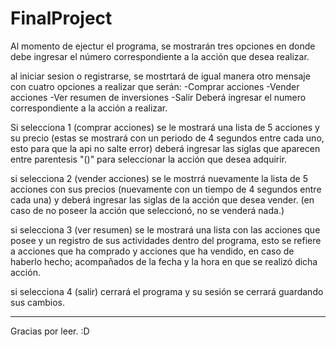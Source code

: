 # FinalProject

Al momento de ejectur el programa, se mostrarán tres opciones en donde debe ingresar el número correspondiente a la acción que desea realizar.

al iniciar sesion o registrarse, se mostrtará de igual manera otro mensaje con cuatro opciones a realizar que serán:
  -Comprar acciones
  -Vender acciones
  -Ver resumen de inversiones
  -Salir
Deberá ingresar el numero correspondiente a la acción a realizar.

Si selecciona 1 (comprar acciones) se le mostrará una lista de 5 acciones y su precio (estas se mostrará con un periodo de 4 segundos entre cada uno, esto para que la api no salte error) deberá ingresar las siglas que aparecen entre parentesis "()" para seleccionar la acción que desea adquirir.

si selecciona 2 (vender acciones) se le mostrrá nuevamente la lista de 5 acciones con sus precios (nuevamente con un tiempo de 4 segundos entre cada una) y deberá ingresar las siglas de la acción que desea vender. (en caso de no poseer la acción que seleccionó, no se venderá nada.)

si selecciona 3 (ver resumen) se le mostrará una lista con las acciones que posee y un registro de sus actividades dentro del programa, esto se refiere a acciones que ha comprado y acciones que ha vendido, en caso de haberlo hecho; acompañados de la fecha y la hora en que se realizó dicha acción.

si selecciona 4 (salir) cerrará el programa y su sesión se cerrará guardando sus cambios.

----------------------------------------------

Gracias por leer. :D